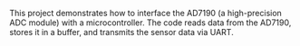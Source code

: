 
This project demonstrates how to interface the AD7190 (a high-precision ADC module) with a microcontroller.
The code reads data from the AD7190, stores it in a buffer, and transmits the sensor data via UART.
